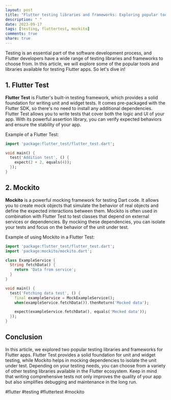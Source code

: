 ```yaml
---
layout: post
title: "Flutter testing libraries and frameworks: Exploring popular tools and libraries for testing Flutter apps"
description: " "
date: 2023-09-17
tags: [testing, fluttertest, mockito]
comments: true
share: true
---
```


Testing is an essential part of the software development process, and Flutter developers have a wide range of testing libraries and frameworks to choose from. In this article, we will explore some of the popular tools and libraries available for testing Flutter apps. So let's dive in!

## 1. Flutter Test

**Flutter Test** is Flutter's built-in testing framework, which provides a solid foundation for writing unit and widget tests. It comes pre-packaged with the Flutter SDK, so there's no need to install any additional dependencies. Flutter Test allows you to write tests that cover both the logic and UI of your app. With its powerful assertion library, you can verify expected behaviors and ensure the stability of your app.

Example of a Flutter Test:

```dart
import 'package:flutter_test/flutter_test.dart';

void main() {
  test('Addition test', () {
    expect(2 + 2, equals(4));
  });
}
```

## 2. Mockito

**Mockito** is a powerful mocking framework for testing Dart code. It allows you to create mock objects that simulate the behavior of real objects and define the expected interactions between them. Mockito is often used in combination with Flutter Test to test classes that depend on external services or dependencies. By mocking these dependencies, you can isolate your tests and focus on the behavior of the unit under test.

Example of using Mockito in a Flutter Test:

```dart
import 'package:flutter_test/flutter_test.dart';
import 'package:mockito/mockito.dart';

class ExampleService {
  String fetchData() {
    return 'Data from service';
  }
}

void main() {
  test('Fetching data test', () {
    final exampleService = MockExampleService();
    when(exampleService.fetchData()).thenReturn('Mocked data');

    expect(exampleService.fetchData(), equals('Mocked data'));
  });
}
```

## Conclusion

In this article, we explored two popular testing libraries and frameworks for Flutter apps. Flutter Test provides a solid foundation for unit and widget testing, while Mockito helps in mocking dependencies to isolate the unit under test. Depending on your testing needs, you can choose from a variety of other testing libraries available in the Flutter ecosystem. Keep in mind that writing comprehensive tests not only improves the quality of your app but also simplifies debugging and maintenance in the long run.

#flutter #testing #fluttertest #mockito